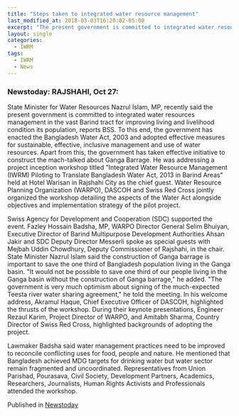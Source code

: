 ```yaml
---
title: "Steps taken to integrated water resource management"
last_modified_at: 2018-03-03T16:20:02-05:00
excerpt: "The present government is committed to integrated water resources management in the vast Barind tract for improving living and livelihood condition its population, reports BSS."
layout: single
categories:
  - IWRM
tags:
  - IWRM
  - News
---
```

### Newstoday: RAJSHAHI, Oct 27: 

State Minister for Water Resources Nazrul Islam, MP, recently said the present government is committed to integrated water resources management in the vast Barind tract for improving living and livelihood condition its population, reports BSS. To this end, the government has enacted the Bangladesh Water Act, 2003 and adopted effective measures for sustainable, effective, inclusive management and use of water resources. Apart from this, the government has taken effective initiative to construct the mach-talked about Ganga Barrage. He was addressing a project inception workshop titled "Integrated Water Resource Management (IWRM) Piloting to Translate Bangladesh Water Act, 2013 in Barind Areas" held at Hotel Warisan in Rajshahi City as the chief guest. Water Resource Planning Organization (WARPO), DASCOH and Swiss Red Cross jointly organized the workshop detailing the aspects of the Water Act alongside objectives and implementation strategy of the pilot project. 

Swiss Agency for Development and Cooperation (SDC) supported the event. Fazley Hossain Badsha, MP, WARPO Director General Selim Bhuiyan, Executive Director of Barind Multipurpose Development Authorities Ahsan Jakir and SDC Deputy Director Messerli spoke as special guests with Mejbah Uddin Chowdhury, Deputy Commissioner of Rajshahi, in the chair. State Minister Nazrul Islam said the construction of Ganga barrage is important to save the one third of Bangladesh population living in the Ganga basin. "It would not be possible to save one third of our people living in the Ganga basin without the construction of Ganga barrage," he added. "The government is very much optimism about signing of the much-expected Teesta river water sharing agreement," he told the meeting. In his welcome address, Akramul Haque, Chief Executive Officer of DASCOH, highlighted the thrusts of the workshop. During their keynote presentations, Engineer Rezaul Karim, Project Director of WARPO, and Amitabh Sharma, Country Director of Swiss Red Cross, highlighted backgrounds of adopting the project. 

Lawmaker Badsha said water management practices need to be improved to reconcile conflicting uses for food, people and nature. He mentioned that Bangladesh achieved MDG targets for drinking water but water sector remain fragmented and uncoordinated. Representatives from Union Parishad, Pourasava, Civil Society, Development Partners, Academics, Researchers, Journalists, Human Rights Activists and Professionals attended the workshop.

Published in [Newstoday](http://www.newstoday.com.bd/index.php?option=details&amp;news_id=2393141&amp;date=2014-10-28/)